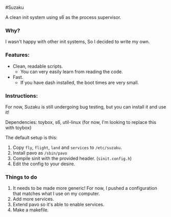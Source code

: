 #Suzaku

A clean init system using s6 as the process supervisor.

### Why?
I wasn't happy with other init systems, So I decided to write my own.

### Features:

* Clean, readable scripts.
  * You can very easily learn from reading the code.
* Fast.
  * If you have dash installed, the boot times are very small.

### Instructions:
For now, Suzaku is still undergoing bug testing, but you can 
install it and use it!

Dependencies: toybox, s6, util-linux (for now, I'm looking to replace this with toybox)

The default setup is this:

1. Copy `fly`, `flight`, `land` and `services` to `/etc/suzaku`.
2. Install pavo as `/sbin/pavo`
3. Compile sinit with the provided header. (`sinit.config.h`)
4. Edit the config to your desire.

### Things to do
1. It needs to be made more generic! For now, I pushed a configuration that
matches what I use on my computer.
2. Add more services.
3. Extend pavo so it's able to enable services.
4. Make a makefile.
